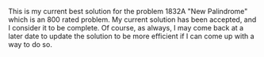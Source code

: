 This is my current best solution for the problem 1832A "New Palindrome" which is an 800 rated problem. My current solution has been accepted, and I consider it to be complete. Of course, as always, I may come back at a later date to update the solution to be more efficient if I can come up with a way to do so.